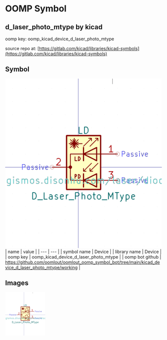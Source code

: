# OOMP Symbol  
## d_laser_photo_mtype  by kicad  
  
oomp key: oomp_kicad_device_d_laser_photo_mtype  
  
source repo at: [https://gitlab.com/kicad/libraries/kicad-symbols](https://gitlab.com/kicad/libraries/kicad-symbols)  
## Symbol  
  
[![working.png](working_600.png)](working.png)  
| name | value | 
| --- | --- | 
| symbol name | Device | 
| library name | Device | 
| oomp key | oomp_kicad_device_d_laser_photo_mtype | 
| oomp bot github | https://github.com/oomlout/oomlout_oomp_symbol_bot/tree/main/kicad_device_d_laser_photo_mtype/working | 
## Images  
  
[![working.png](working_140.png)](working.png)  
